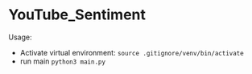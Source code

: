 # YouTube_Sentiment

Usage:
 - Activate virtual environment: ```source .gitignore/venv/bin/activate```
 - run main ```python3 main.py```
